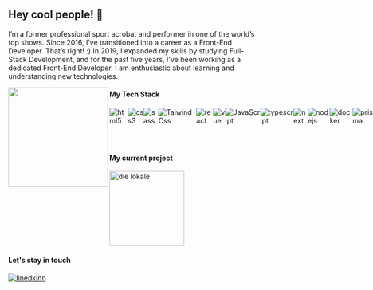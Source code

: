 ## Hey cool people! 👋 

I’m a former professional sport acrobat and performer in one of the world’s top shows. Since 2016, I’ve transitioned into a career as a Front-End Developer. That’s right! :) In 2019, I expanded my skills by studying Full-Stack Development, and for the past five years, I've been working as a dedicated Front-End Developer. I am enthusiastic about learning and understanding new technologies.

<img align="left" width="200" src="https://github.com/user-attachments/assets/d4af4456-f134-47a4-b651-d476a7557e90" />

#### My Tech Stack

<div style="display:flex">
<img  src="https://img.shields.io/badge/HTML5-E34F26?style=for-the-badge&logo=html5&logoColor=white" alt="html5" />
<img  src="https://img.shields.io/badge/CSS-239120?&style=for-the-badge&logo=css3&logoColor=white" alt="css3" />
<img  src="https://img.shields.io/badge/Sass-CC6699?style=for-the-badge&logo=sass&logoColor=white" alt="sass" />  
<img  src="https://img.shields.io/badge/Tailwind_CSS-38B2AC?style=for-the-badge&logo=tailwind-css&logoColor=white" alt="TaiwindCss" />
<img  src="https://img.shields.io/badge/React-20232A?style=for-the-badge&logo=react&logoColor=61DAFB" alt="react" />
<img  src="https://img.shields.io/badge/Vue.js-35495E?style=for-the-badge&logo=vue.js&logoColor=4FC08D" alt="vue" />
<img  src="https://img.shields.io/badge/JavaScript-F7DF1E?style=for-the-badge&logo=JavaScript&logoColor=white" alt="JavaScript" />
<img  src="https://img.shields.io/badge/TypeScript-007ACC?style=for-the-badge&logo=typescript&logoColor=white" alt="typescript" />
<img  src="https://img.shields.io/badge/Next.js-000?logo=nextdotjs&logoColor=fff&style=for-the-badge" alt="next" />
<img  src="https://img.shields.io/badge/Node.js-43853D?style=for-the-badge&logo=node.js&logoColor=white" alt="nodejs" />
<img  src="https://img.shields.io/badge/docker-%230db7ed.svg?style=for-the-badge&logo=docker&logoColor=white" alt="docker" />
<img  src="https://img.shields.io/badge/Prisma-3982CE?style=for-the-badge&logo=Prisma&logoColor=white" alt="prisma" />
<img  src="https://img.shields.io/badge/MongoDB-4EA94B?style=for-the-badge&logo=mongodb&logoColor=white" alt="mongoDB" />
<img  src="https://img.shields.io/badge/PostgreSQL-316192?style=for-the-badge&logo=postgresql&logoColor=white" alt="postgress" />

#### Managing tools

<img  src="https://img.shields.io/badge/Jira-0052CC?style=for-the-badge&logo=Jira&logoColor=white" alt="jira" />
<img  src="https://img.shields.io/badge/Trello-%23026AA7.svg?style=for-the-badge&logo=Trello&logoColor=white" alt="trello" />
<img  src="https://img.shields.io/badge/Notion-%23000000.svg?style=for-the-badge&logo=notion&logoColor=white" alt="notion" />
<img  src="https://img.shields.io/badge/confluence-%23172BF4.svg?style=for-the-badge&logo=confluence&logoColor=white" alt="confluence" />
<img  src="https://img.shields.io/badge/Heroku-430098?style=for-the-badge&logo=heroku&logoColor=white" alt="heroku" />
<img  src="https://img.shields.io/badge/Figma-F24E1E?style=for-the-badge&logo=figma&logoColor=white" alt="figma" />
</div>

#### My current project

<img align="center" width="150" src="https://github.com/user-attachments/assets/26c857c3-f552-4261-a222-7e1169f96ef2" alt="die lokale" />

####

#### Let's stay in touch

<a  href="https://www.linkedin.com/in/oleksii-sodolinskyi/">
  <img src="https://img.shields.io/badge/LinkedIn-0077B5?style=for-the-badge&logo=linkedin&logoColor=white" alt="linedkinn" />
</a>


